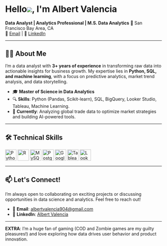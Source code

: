 # Hello![](https://user-images.githubusercontent.com/18350557/176309783-0785949b-9127-417c-8b55-ab5a4333674e.gif), I'm Albert Valencia

**Data Analyst | Analytics Professional | M.S. Data Analytics**
📍 San Francisco Bay Area, CA  
📧 [Email](mailto:albertvalencia904@gmail.com) | 💼 [LinkedIn](https://www.linkedin.com/in/alvalenci)  

---

## 👨‍💻 About Me  
I’m a data analyst with **3+ years of experience** in transforming raw data into actionable insights for business growth. My expertise lies in **Python, SQL, and machine learning**, with a focus on predictive analytics, market trend analysis, and data storytelling.

- 🎓 **Master of Science in Data Analytics** 
- 🔍 **Skills**: Python (Pandas, Scikit-learn), SQL, BigQuery, Looker Studio, Tableau, Machine Learning.  
- 🚀 **Currently**: Analyzing global trade data to optimize market strategies and building AI-powered tools.
---

## 🛠️ Technical Skills  
<p align="left">
<a href="https://www.python.org/" target="_blank" rel="noreferrer"><img src="https://raw.githubusercontent.com/danielcranney/readme-generator/main/public/icons/skills/python-colored.svg" width="36" height="36" alt="Python" /></a>
<a href="https://www.r-project.org/" target="_blank" rel="noreferrer"><img src="https://raw.githubusercontent.com/danielcranney/readme-generator/main/public/icons/skills/rlang-colored.svg" width="36" height="36" alt="R" /></a>
<a href="https://www.mysql.com/" target="_blank" rel="noreferrer"><img src="https://raw.githubusercontent.com/danielcranney/readme-generator/main/public/icons/skills/mysql-colored.svg" width="36" height="36" alt="MySQL" /></a>
<a href="https://www.postgresql.org/" target="_blank" rel="noreferrer"><img src="https://raw.githubusercontent.com/danielcranney/readme-generator/main/public/icons/skills/postgresql-colored.svg" width="36" height="36" alt="PostgreSQL" /></a>
<a href="https://cloud.google.com/" target="_blank" rel="noreferrer"><img src="https://raw.githubusercontent.com/danielcranney/readme-generator/main/public/icons/skills/googlecloud-colored.svg" width="36" height="36" alt="Google Cloud" /></a>
<a href="https://www.tableau.com/" target="_blank" rel="noreferrer"><img src="https://github.com/get-icon/geticon/raw/master/icons/tableau-icon.svg" width="36" height="36" alt="Tableau" /></a>
<a href="https://looker.com/" target="_blank" rel="noreferrer"><img src="https://github.com/get-icon/geticon/raw/master/icons/looker-icon.svg" width="36" height="36" alt="Looker" /></a>
</p>

---

## 📫 Let's Connect!  
I’m always open to collaborating on exciting projects or discussing opportunities in data science and analytics. Feel free to reach out!  
- 📧 **Email**: [albertvalencia904@gmail.com](mailto:albertvalencia904@gmail.com)  
- 💼 **LinkedIn**: [Albert Valencia](https://www.linkedin.com/in/alvalenci)  

---

 **EXTRA**: I’m a huge fan of gaming (COD and Zombie games are my guilty pleasures!) and love exploring how data drives user behavior and product innovation.  
